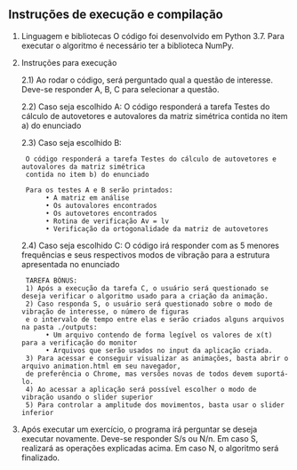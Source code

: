 ## Instruções de execução e compilação ##


1) Linguagem e bibliotecas
O código foi desenvolvido em Python 3.7.
Para executar o algoritmo é necessário ter a biblioteca NumPy.


2) Instruções para execução

	2.1) Ao rodar o código, será perguntado qual a questão de interesse.
	Deve-se responder A, B, C para selecionar a questão.
	
	2.2) Caso seja escolhido A: 
	O código responderá a tarefa Testes do cálculo de autovetores e autovalores da matriz simétrica contida no item a) do enunciado
	
	2.3) Caso seja escolhido B: 
	
		O código responderá a tarefa Testes do cálculo de autovetores e autovalores da matriz simétrica 
		contida no item b) do enunciado

		Para os testes A e B serão printados: 
			 • A matriz em análise
			 • Os autovalores encontrados
			 • Os autovetores encontrados
			 • Rotina de verificação Av = lv
			 • Verificação da ortogonalidade da matriz de autovetores

	2.4) Caso seja escolhido C:
		O código irá responder com as 5 menores frequências e seus respectivos modos de vibração para a estrutura apresentada no enunciado

		TAREFA BÔNUS:
		1) Após a execução da tarefa C, o usuário será questionado se deseja verificar o algoritmo usado para a criação da animação.
		2) Caso responda S, o usuário será questionado sobre o modo de vibração de interesse, o número de figuras
		e o intervalo de tempo entre elas e serão criados alguns arquivos na pasta ./outputs:
			 • Um arquivo contendo de forma legível os valores de x(t) para a verificação do monitor
			 • Arquivos que serão usados no input da aplicação criada.
		3) Para acessar e conseguir visualizar as animações, basta abrir o arquivo animation.html em seu navegador, 
		de preferência o Chrome, mas versões novas de todos devem suportá-lo.
		4) Ao acessar a aplicação será possível escolher o modo de vibração usando o slider superior
		5) Para controlar a amplitude dos movimentos, basta usar o slider inferior

3) Após executar um exercício, o programa irá perguntar se deseja executar novamente.
	Deve-se responder S/s ou N/n. Em caso S, realizará as operações explicadas acima. Em caso N, o algoritmo será finalizado.
	
